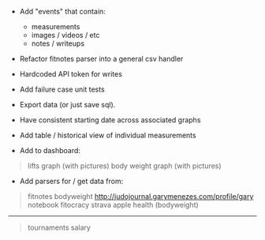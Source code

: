 - Add "events" that contain:
  - measurements
  - images / videos / etc
  - notes / writeups

- Refactor fitnotes parser into a general csv handler

- Hardcoded API token for writes

- Add failure case unit tests

- Export data (or just save sql).

- Have consistent starting date across associated graphs

- Add table / historical view of individual measurements

- Add to dashboard:
> lifts graph (with pictures)
> body weight graph (with pictures)

- Add parsers for / get data from:
> fitnotes bodyweight
> http://judojournal.garymenezes.com/profile/gary
> notebook
> fitocracy
> strava
> apple health (bodyweight)
-----
> tournaments
> salary
